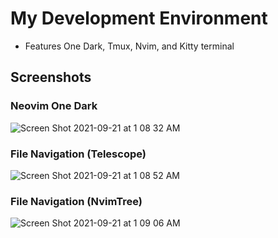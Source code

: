 # My Development Environment
- Features One Dark, Tmux, Nvim, and Kitty terminal

## Screenshots
### Neovim One Dark
![Screen Shot 2021-09-21 at 1 08 32 AM](https://user-images.githubusercontent.com/23561314/134135767-4661394d-ca98-449b-a799-b9e53c3c8692.png)
### File Navigation (Telescope)
![Screen Shot 2021-09-21 at 1 08 52 AM](https://user-images.githubusercontent.com/23561314/134135755-d3c8a4de-bab7-40bf-a76b-217b1cda0a8e.png)
### File Navigation (NvimTree)
![Screen Shot 2021-09-21 at 1 09 06 AM](https://user-images.githubusercontent.com/23561314/134135748-2ea4e088-b6da-4285-874c-cae4130a2a7f.png)
